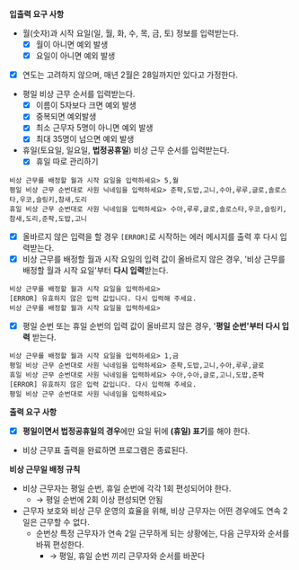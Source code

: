 **입출력 요구 사항**

- 월(숫자)과 시작 요일(일, 월, 화, 수, 목, 금, 토) 정보를 입력받는다.
    - [x]  월이 아니면 예외 발생
    - [x]  요일이 아니면 예외 발생
- [x]  연도는 고려하지 않으며, 매년 2월은 28일까지만 있다고 가정한다.
- 평일 비상 근무 순서를 입력받는다.
    - [x]  이름이 5자보다 크면 예외 발생
    - [x]  중복되면 예외발생
    - [x]  최소 근무자 5명이 아니면 예외 발생
    - [x]  최대 35명이 넘으면 예외 발생
- 휴일(토요일, 일요일, **법정공휴일**) 비상 근무 순서를 입력받는다.
    - [x]  휴일 따로 관리하기

```
비상 근무를 배정할 월과 시작 요일을 입력하세요> 5,월
평일 비상 근무 순번대로 사원 닉네임을 입력하세요> 준팍,도밥,고니,수아,루루,글로,솔로스타,우코,슬링키,참새,도리
휴일 비상 근무 순번대로 사원 닉네임을 입력하세요> 수아,루루,글로,솔로스타,우코,슬링키,참새,도리,준팍,도밥,고니
```

- [x]  올바르지 않은 입력을 할 경우 `[ERROR]`로 시작하는 에러 메시지를 출력 후 다시 입력받는다.
- [x]  비상 근무를 배정할 월과 시작 요일의 입력 값이 올바르지 않은 경우, '비상 근무를 배정할 월과 시작 요일'부터 **다시 입력**받는다.

```
비상 근무를 배정할 월과 시작 요일을 입력하세요>
[ERROR] 유효하지 않은 입력 값입니다. 다시 입력해 주세요.
비상 근무를 배정할 월과 시작 요일을 입력하세요>
```

- [x]  평일 순번 또는 휴일 순번의 입력 값이 올바르지 않은 경우, '**평일 순번'부터 다시 입력** 받는다.

```
비상 근무를 배정할 월과 시작 요일을 입력하세요> 1,금
평일 비상 근무 순번대로 사원 닉네임을 입력하세요> 준팍,도밥,고니,수아,루루,글로
휴일 비상 근무 순번대로 사원 닉네임을 입력하세요> 수아,수아,글로,고니,도밥,준팍
[ERROR] 유효하지 않은 입력 값입니다. 다시 입력해 주세요.
평일 비상 근무 순번대로 사원 닉네임을 입력하세요>
```

**출력 요구 사항**

- [x]  **평일이면서 법정공휴일의 경우**에만 요일 뒤에 **(휴일) 표기**를 해야 한다.
- 비상 근무표 출력을 완료하면 프로그램은 종료된다.

**비상 근무일 배정 규칙**

- 비상 근무자는 평일 순번, 휴일 순번에 각각 1회 편성되어야 한다.
    - → 평일 순번에 2회 이상 편성되면 안됨
- 근무자 보호와 비상 근무 운영의 효율을 위해, 비상 근무자는 어떤 경우에도 연속 2일은 근무할 수 없다.
    - 순번상 특정 근무자가 연속 2일 근무하게 되는 상황에는, 다음 근무자와 순서를 바꿔 편성한다.
        - → 평일, 휴일 순번 끼리 근무자와 순서를 바꾼다
